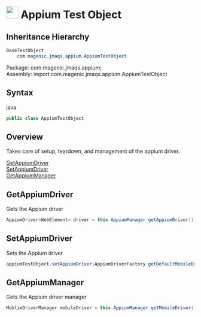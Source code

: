 # <img src="resources/jmaqslogo.jpg" height="32" width="32"> Appium Test Object

## Inheritance Hierarchy
```java
BaseTestObject
    com.magenic.jmaqs.appium.AppiumTestObject
```
Package: com.magenic.jmaqs.appium;  
Assembly: import com.magenic.jmaqs.appium.AppiumTestObject

## Syntax
java
```java
public class AppiumTestObject
```

## Overview
Takes care of setup, teardown, and management of the appium driver.

[GetAppiumDriver](#GetAppiumDriver)  
[SetAppiumDriver](#SetAppiumDriver)  
[GetAppiumManager](#GetAppiumManager)     

## GetAppiumDriver
Gets the Appium driver
```java
AppiumDriver<WebElement> driver = this.AppiumManager.getAppiumDriver();
```

## SetAppiumDriver
Sets the Appium driver
```java
appiumTestObject.setAppiumDriver(AppiumDriverFactory.getDefaultMobileDriver());
```

## GetAppiumManager
Gets the Appium driver manager
```java
MoblieDriverManager mobileDriver = this.AppiumManager.getMobileDriver();
```
